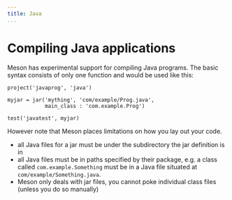 ```yaml
---
title: Java
...
```


# Compiling Java applications

Meson has experimental support for compiling Java programs. The basic syntax consists of only one function and would be used like this:

```meson
project('javaprog', 'java')

myjar = jar('mything', 'com/example/Prog.java',
            main_class : 'com.example.Prog')

test('javatest', myjar)
```

However note that Meson places limitations on how you lay out your code.

* all Java files for a jar must be under the subdirectory the jar definition is in
* all Java files must be in paths specified by their package, e.g. a class called `com.example.Something` must be in a Java file situated at `com/example/Something.java`.
* Meson only deals with jar files, you cannot poke individual class files (unless you do so manually)
